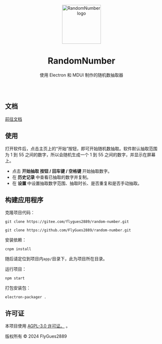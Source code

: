 <p align="center">
  <a href="https://www.mdui.org/">
    <img src="https://github.com/user-attachments/assets/cb48b9fc-fcf0-4502-b92c-ceb01ae12124" width="128" alt="RandomNumber logo">
  </a>
</p>
<h1 align="center">RandomNumber</h1>
<p align="center">使用 Electron 和 MDUI 制作的随机数抽取器</p>

<br><br>
<h2>文档</h2>
<a href="https://flygues2889.github.io/random-number/">前往文档</a>

<h2>使用</h2>
<p>打开软件后，点击主页上的“开始”按钮，即可开始随机数抽取。软件默认抽取范围为 1 到 55 之间的数字，所以会随机生成一个 1 到 55 之间的数字，并显示在屏幕上。</p>
<ul>
  <li>
    点击
    <b>
      <mdui-icon name="play_arrow--outlined" style="font-size: medium;"></mdui-icon>
      开始抽取
      按钮 / 回车键 / 空格键
    </b> 开始抽取数字。
  </li>
  <li>
    在
    <b>
      <mdui-icon name="history--outlined" style="font-size: medium;"></mdui-icon>
      历史记录
    </b>
    中查看已抽取的数字并复制。
  </li>
  <li>
    在
    <b>
      <mdui-icon name="settings--outlined" style="font-size: medium;"></mdui-icon>
      设置
    </b>
    中设置抽取数字范围、抽取时长、是否重复和是否手动抽取。
  </li>
</ul>

<h2>构建应用程序</h2>
<p class="bold">克隆项目代码：</p>
<pre><code>git clone https://gitee.com/flygues2889/random-number.git</code></pre>

<pre><code>git clone https://github.com/FlyGues2889/random-number.git</code></pre>
<p class="bold">安装依赖：</p>
<pre><code style="display: inline-block;">cnpm install</code></pre>
<p>随后请定位到项目内<code>app/</code>目录下，此为项目所在目录。</p>
<p class="bold">运行项目：</p>
<pre><code>npm start</code></pre>
<p class="bold">打包安装包：</p>
<pre><code>electron-packager .</code></pre>

<h2 id="license">许可证</h2>
<p>本项目使用 <a href="https://gitee.com/flygues2889/random-number/blob/main/LICENSE">AGPL-3.0 许可证。</a> 。
</p>
<p>版权所有 © 2024 FlyGues2889</p>

